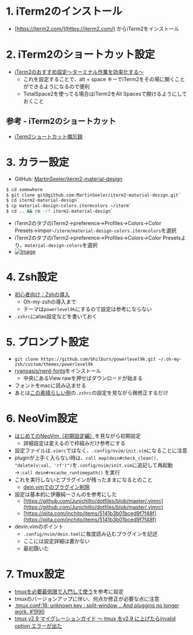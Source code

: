 # 1. iTerm2のインストール
- [https://iterm2.com/](https://iterm2.com/) からiTerm2をインストール

# 2. iTerm2のショートカット設定
- [iTerm2のおすすめ設定〜ターミナル作業を効率化する〜](https://qiita.com/ruwatana/items/8d9c174250061721ad11)
  - これを設定することで、alt + space キーでiTerm2をその場に開くことができるようになるので便利
  - TotalSpace2を使ってる場合はiTerm2をAll Spacesで開けるようにしておくこと

## 参考 - iTerm2のショートカット
- [iTerm2ショートカット備忘録](https://qiita.com/0084ken/items/8aefabef4fd3cfdf8fce)

# 3. カラー設定
- GitHub: [MartinSeeler/iterm2-material-design](https://github.com/MartinSeeler/iterm2-material-design)

```sh
$ cd somewhere
$ git clone git@github.com:MartinSeeler/iterm2-material-design.git`
$ cd iterm2-material-design`
$ cp material-design-colors.itermcolors ~/iterm`
$ cd .. && rm -rf iterm2-material-design`
 ```

- iTerm2のタブのiTerm2→preference→Profiles→Colors→Color Presets→impor`~/iterm/material-design-colors.itermcolors`を選択
- iTerm2のタブのiTerm2→preference→Profiles→Colors→Color Presetsより、`material-design-colors`を選択
- [![Image](https://gyazo.com/6b58fdadfde82e9d66398f1dc4d76cd1/thumb/1000)](https://gyazo.com/6b58fdadfde82e9d66398f1dc4d76cd1)

# 4. Zsh設定
- [初心者向け：Zshの導入](https://qiita.com/iwaseasahi/items/a2b00b65ebd06785b443#oh-my-zsh)
  - Oh-my-zshの導入まで
  - テーマは`powerlevel9k`にするので設定は参考にならない
- `.zshrc`にalias設定などを書いておく

# 5. プロンプト設定
- `git clone https://github.com/bhilburn/powerlevel9k.git ~/.oh-my-zsh/custom/themes/powerlevel9k`
- [ryanoasis/nerd-fonts](https://github.com/ryanoasis/nerd-fonts/blob/e9ec3ae4548e59eb9a6531f38370cb99ca591e16/patched-fonts/Meslo/L-DZ/complete/Meslo%20LG%20L%20DZ%20Regular%20Nerd%20Font%20Complete.otf)をインストール
  - 中央にあるView rawを押せばダウンロードが始まる
- フォントをmacに読み込ませる
- あとは[この素晴らしい例](https://github.com/Powerlevel9k/powerlevel9k/wiki/Show-Off-Your-Config#hacckss-config)の`.zshrc`の設定を見ながら微修正するだけ

# 6. NeoVim設定
- [はじめてのNeoVim（初期設定編）](https://qiita.com/hisayuki/items/99ea1b667de71e908891)を見ながら初期設定
  - 詳細設定は変えるので枠組みだけ参考にする
- 設定ファイルは`.vimrc`ではなく、`.config/nvim/init.vim`になることに注意
- pluginが上手く入らない時は、`call map(dein#check_clean(), "delete(v:val, 'rf')")`を`.config/nvim/init.vim`に追記して再起動→`:call dein#recache_runtimepath()` を実行
- これを実行しないとプラグインが残ったままになるとのこと
  - [dein.vimでのプラグイン削除](http://katsumeshix.hatenablog.jp/entry/2017/10/16/103709)
- 設定は基本的に伊藤純一さんのを参考にした
  - [https://github.com/JunichiIto/dotfiles/blob/master/.vimrc](https://github.com/JunichiIto/dotfiles/blob/master/.vimrc)
  - [https://qiita.com/jnchito/items/5141b3b01bced9f7f48f](https://qiita.com/jnchito/items/5141b3b01bced9f7f48f)
- devin.vimのポイント
  - `.config/nvim/dein.toml`に毎度読み込むプラグインを記述
  - ここには設定詳細は書かない
  - 最初躓いた

# 7. Tmux設定
- [tmuxを必要最低限で入門して使う](https://qiita.com/nl0_blu/items/9d207a70ccc8467f7bab)を参考に設定
- tmuxのバージョンアップに伴い、何点か修正が必要な点に注意
 - [.tmux.conf:16: unknown key : split-window .. And pluggins no longer work. #1990](https://github.com/tmux/tmux/issues/1990)
 - [tmux v2.9 マイグレーションガイド 〜 tmux をv2.9 に上げたらinvalid option エラーが出た](https://qiita.com/TsutomuNakamura/items/663b8e456768f29e37ed)
